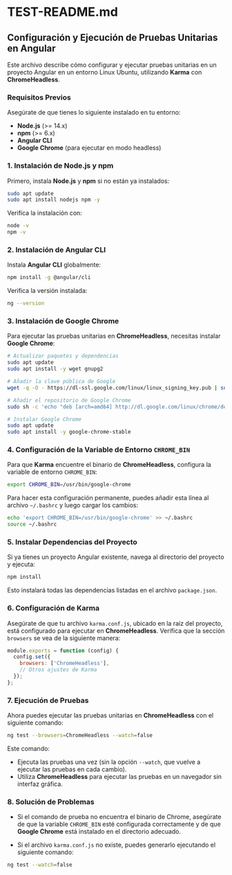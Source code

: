 # TEST-README.md

## Configuración y Ejecución de Pruebas Unitarias en Angular

Este archivo describe cómo configurar y ejecutar pruebas unitarias en un proyecto Angular en un entorno Linux Ubuntu, utilizando **Karma** con **ChromeHeadless**.

### Requisitos Previos
Asegúrate de que tienes lo siguiente instalado en tu entorno:

- **Node.js** (>= 14.x)
- **npm** (>= 6.x)
- **Angular CLI**
- **Google Chrome** (para ejecutar en modo headless)
  
### 1. Instalación de Node.js y npm

Primero, instala **Node.js** y **npm** si no están ya instalados:

```bash
sudo apt update
sudo apt install nodejs npm -y
```

Verifica la instalación con:

```bash
node -v
npm -v
```

### 2. Instalación de Angular CLI

Instala **Angular CLI** globalmente:

```bash
npm install -g @angular/cli
```

Verifica la versión instalada:

```bash
ng --version
```

### 3. Instalación de Google Chrome

Para ejecutar las pruebas unitarias en **ChromeHeadless**, necesitas instalar **Google Chrome**:

```bash
# Actualizar paquetes y dependencias
sudo apt update
sudo apt install -y wget gnupg2

# Añadir la clave pública de Google
wget -q -O - https://dl-ssl.google.com/linux/linux_signing_key.pub | sudo apt-key add -

# Añadir el repositorio de Google Chrome
sudo sh -c 'echo "deb [arch=amd64] http://dl.google.com/linux/chrome/deb/ stable main" >> /etc/apt/sources.list.d/google-chrome.list'

# Instalar Google Chrome
sudo apt update
sudo apt install -y google-chrome-stable
```

### 4. Configuración de la Variable de Entorno `CHROME_BIN`

Para que **Karma** encuentre el binario de **ChromeHeadless**, configura la variable de entorno `CHROME_BIN`:

```bash
export CHROME_BIN=/usr/bin/google-chrome
```

Para hacer esta configuración permanente, puedes añadir esta línea al archivo `~/.bashrc` y luego cargar los cambios:

```bash
echo 'export CHROME_BIN=/usr/bin/google-chrome' >> ~/.bashrc
source ~/.bashrc
```

### 5. Instalar Dependencias del Proyecto

Si ya tienes un proyecto Angular existente, navega al directorio del proyecto y ejecuta:

```bash
npm install
```

Esto instalará todas las dependencias listadas en el archivo `package.json`.

### 6. Configuración de Karma

Asegúrate de que tu archivo `karma.conf.js`, ubicado en la raíz del proyecto, está configurado para ejecutar en **ChromeHeadless**. Verifica que la sección `browsers` se vea de la siguiente manera:

```javascript
module.exports = function (config) {
  config.set({
    browsers: ['ChromeHeadless'],
    // Otros ajustes de Karma
  });
};
```

### 7. Ejecución de Pruebas

Ahora puedes ejecutar las pruebas unitarias en **ChromeHeadless** con el siguiente comando:

```bash
ng test --browsers=ChromeHeadless --watch=false
```

Este comando:

- Ejecuta las pruebas una vez (sin la opción `--watch`, que vuelve a ejecutar las pruebas en cada cambio).
- Utiliza **ChromeHeadless** para ejecutar las pruebas en un navegador sin interfaz gráfica.

### 8. Solución de Problemas

- Si el comando de prueba no encuentra el binario de Chrome, asegúrate de que la variable `CHROME_BIN` esté configurada correctamente y de que **Google Chrome** está instalado en el directorio adecuado.
  
- Si el archivo `karma.conf.js` no existe, puedes generarlo ejecutando el siguiente comando:

```bash
ng test --watch=false
```
